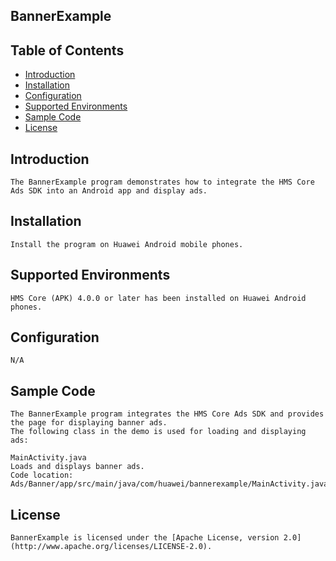 ## BannerExample


## Table of Contents

 * [Introduction](#introduction)
 * [Installation](#installation)
 * [Configuration ](#configuration)
 * [Supported Environments](#supported-environments)
 * [Sample Code](#sample-code)
 * [License](#license)
 
 
## Introduction
    The BannerExample program demonstrates how to integrate the HMS Core Ads SDK into an Android app and display ads.

## Installation
    Install the program on Huawei Android mobile phones.
    
## Supported Environments
    HMS Core (APK) 4.0.0 or later has been installed on Huawei Android phones.
	
## Configuration 
    N/A
	
## Sample Code
    The BannerExample program integrates the HMS Core Ads SDK and provides the page for displaying banner ads.
    The following class in the demo is used for loading and displaying ads:

    MainActivity.java
    Loads and displays banner ads.
    Code location: Ads/Banner/app/src/main/java/com/huawei/bannerexample/MainActivity.java

##  License
    BannerExample is licensed under the [Apache License, version 2.0](http://www.apache.org/licenses/LICENSE-2.0).
